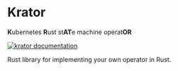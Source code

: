 # Krator

**K**ubernetes **R**ust st**AT**e machine operat**OR**

[![krator documentation](https://docs.rs/krator/badge.svg)](https://docs.rs/krator)

Rust library for implementing your own operator in Rust.
